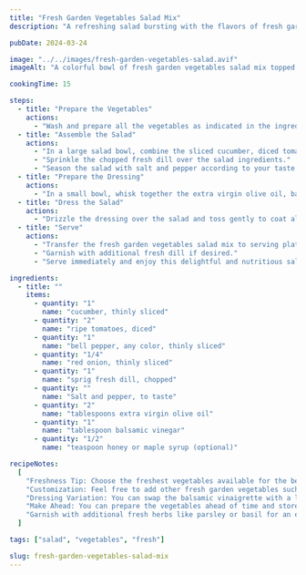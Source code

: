 ```yaml
---
title: "Fresh Garden Vegetables Salad Mix"
description: "A refreshing salad bursting with the flavors of fresh garden vegetables, perfect for a light and nutritious meal."

pubDate: 2024-03-24

image: "../../images/fresh-garden-vegetables-salad.avif"
imageAlt: "A colorful bowl of fresh garden vegetables salad mix topped with dill"

cookingTime: 15

steps:
  - title: "Prepare the Vegetables"
    actions:
      - "Wash and prepare all the vegetables as indicated in the ingredients list."
  - title: "Assemble the Salad"
    actions:
      - "In a large salad bowl, combine the sliced cucumber, diced tomatoes, sliced bell pepper, and thinly sliced red onion."
      - "Sprinkle the chopped fresh dill over the salad ingredients."
      - "Season the salad with salt and pepper according to your taste preferences."
  - title: "Prepare the Dressing"
    actions:
      - "In a small bowl, whisk together the extra virgin olive oil, balsamic vinegar, and honey or maple syrup (if using) until well combined."
  - title: "Dress the Salad"
    actions:
      - "Drizzle the dressing over the salad and toss gently to coat all the vegetables evenly."
  - title: "Serve"
    actions:
      - "Transfer the fresh garden vegetables salad mix to serving plates or bowls."
      - "Garnish with additional fresh dill if desired."
      - "Serve immediately and enjoy this delightful and nutritious salad!"

ingredients:
  - title: ""
    items:
      - quantity: "1"
        name: "cucumber, thinly sliced"
      - quantity: "2"
        name: "ripe tomatoes, diced"
      - quantity: "1"
        name: "bell pepper, any color, thinly sliced"
      - quantity: "1/4"
        name: "red onion, thinly sliced"
      - quantity: "1"
        name: "sprig fresh dill, chopped"
      - quantity: ""
        name: "Salt and pepper, to taste"
      - quantity: "2"
        name: "tablespoons extra virgin olive oil"
      - quantity: "1"
        name: "tablespoon balsamic vinegar"
      - quantity: "1/2"
        name: "teaspoon honey or maple syrup (optional)"

recipeNotes:
  [
    "Freshness Tip: Choose the freshest vegetables available for the best flavor and texture.",
    "Customization: Feel free to add other fresh garden vegetables such as lettuce, radishes, or carrots according to your preference.",
    "Dressing Variation: You can swap the balsamic vinaigrette with a lemon vinaigrette or a creamy ranch dressing for different flavor profiles.",
    "Make Ahead: You can prepare the vegetables ahead of time and store them in the refrigerator, but dress the salad just before serving to keep it crisp and fresh.",
    "Garnish with additional fresh herbs like parsley or basil for an extra burst of flavor.",
  ]

tags: ["salad", "vegetables", "fresh"]

slug: fresh-garden-vegetables-salad-mix
---
```

